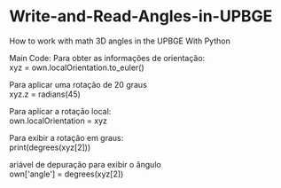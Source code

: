 # Write-and-Read-Angles-in-UPBGE
How to work with math 3D angles in the UPBGE With Python


Main Code:
Para obter as informações de orientação:<br>
xyz = own.localOrientation.to_euler() <br>

Para aplicar uma rotação de 20 graus<br>
xyz.z = radians(45)<br>

Para aplicar a rotação local:<br>
own.localOrientation = xyz<br>

Para exibir a rotação em graus:<br>
print(degrees(xyz[2]))<br>

ariável de depuração para exibir o ângulo<br>
own['angle'] = degrees(xyz[2])<br>
